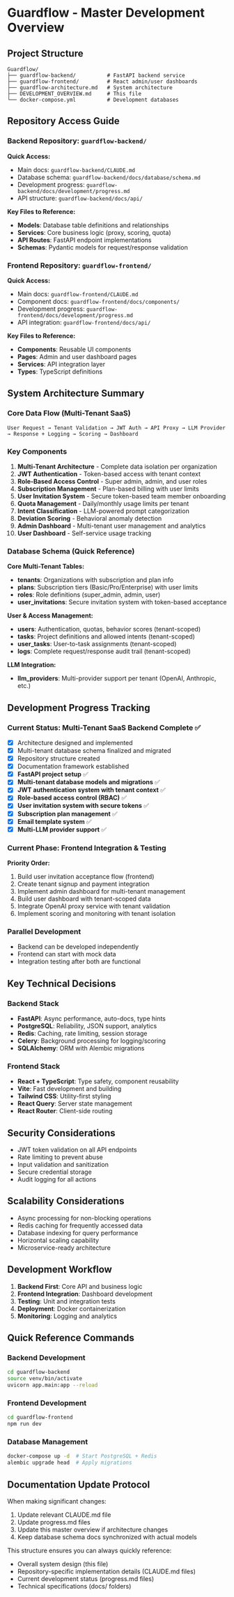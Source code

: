 # Guardflow - Master Development Overview

## Project Structure
```
Guardflow/
├── guardflow-backend/          # FastAPI backend service
├── guardflow-frontend/         # React admin/user dashboards
├── guardflow-architecture.md   # System architecture
├── DEVELOPMENT_OVERVIEW.md     # This file
└── docker-compose.yml          # Development databases
```

## Repository Access Guide

### Backend Repository: `guardflow-backend/`
**Quick Access:**
- Main docs: `guardflow-backend/CLAUDE.md`
- Database schema: `guardflow-backend/docs/database/schema.md`
- Development progress: `guardflow-backend/docs/development/progress.md`
- API structure: `guardflow-backend/docs/api/`

**Key Files to Reference:**
- **Models**: Database table definitions and relationships
- **Services**: Core business logic (proxy, scoring, quota)
- **API Routes**: FastAPI endpoint implementations
- **Schemas**: Pydantic models for request/response validation

### Frontend Repository: `guardflow-frontend/`
**Quick Access:**
- Main docs: `guardflow-frontend/CLAUDE.md`
- Component docs: `guardflow-frontend/docs/components/`
- Development progress: `guardflow-frontend/docs/development/progress.md`
- API integration: `guardflow-frontend/docs/api/`

**Key Files to Reference:**
- **Components**: Reusable UI components
- **Pages**: Admin and user dashboard pages
- **Services**: API integration layer
- **Types**: TypeScript definitions

## System Architecture Summary

### Core Data Flow (Multi-Tenant SaaS)
```
User Request → Tenant Validation → JWT Auth → API Proxy → LLM Provider → Response + Logging → Scoring → Dashboard
```

### Key Components
1. **Multi-Tenant Architecture** - Complete data isolation per organization
2. **JWT Authentication** - Token-based access with tenant context
3. **Role-Based Access Control** - Super admin, admin, and user roles
4. **Subscription Management** - Plan-based billing with user limits
5. **User Invitation System** - Secure token-based team member onboarding
6. **Quota Management** - Daily/monthly usage limits per tenant
7. **Intent Classification** - LLM-powered prompt categorization
8. **Deviation Scoring** - Behavioral anomaly detection
9. **Admin Dashboard** - Multi-tenant user management and analytics
10. **User Dashboard** - Self-service usage tracking

### Database Schema (Quick Reference)
**Core Multi-Tenant Tables:**
- **tenants**: Organizations with subscription and plan info
- **plans**: Subscription tiers (Basic/Pro/Enterprise) with user limits
- **roles**: Role definitions (super_admin, admin, user)
- **user_invitations**: Secure invitation system with token-based acceptance

**User & Access Management:**
- **users**: Authentication, quotas, behavior scores (tenant-scoped)
- **tasks**: Project definitions and allowed intents (tenant-scoped)
- **user_tasks**: User-to-task assignments (tenant-scoped)
- **logs**: Complete request/response audit trail (tenant-scoped)

**LLM Integration:**
- **llm_providers**: Multi-provider support per tenant (OpenAI, Anthropic, etc.)

## Development Progress Tracking

### Current Status: Multi-Tenant SaaS Backend Complete ✅
- [x] Architecture designed and implemented
- [x] Multi-tenant database schema finalized and migrated
- [x] Repository structure created
- [x] Documentation framework established
- [x] **FastAPI project setup** ✅
- [x] **Multi-tenant database models and migrations** ✅
- [x] **JWT authentication system with tenant context** ✅
- [x] **Role-based access control (RBAC)** ✅
- [x] **User invitation system with secure tokens** ✅
- [x] **Subscription plan management** ✅
- [x] **Email template system** ✅
- [x] **Multi-LLM provider support** ✅

### Current Phase: Frontend Integration & Testing
**Priority Order:**
1. Build user invitation acceptance flow (frontend)
2. Create tenant signup and payment integration
3. Implement admin dashboard for multi-tenant management
4. Build user dashboard with tenant-scoped data
5. Integrate OpenAI proxy service with tenant validation
6. Implement scoring and monitoring with tenant isolation

### Parallel Development
- Backend can be developed independently
- Frontend can start with mock data
- Integration testing after both are functional

## Key Technical Decisions

### Backend Stack
- **FastAPI**: Async performance, auto-docs, type hints
- **PostgreSQL**: Reliability, JSON support, analytics
- **Redis**: Caching, rate limiting, session storage
- **Celery**: Background processing for logging/scoring
- **SQLAlchemy**: ORM with Alembic migrations

### Frontend Stack
- **React + TypeScript**: Type safety, component reusability
- **Vite**: Fast development and building
- **Tailwind CSS**: Utility-first styling
- **React Query**: Server state management
- **React Router**: Client-side routing

## Security Considerations
- JWT token validation on all API endpoints
- Rate limiting to prevent abuse
- Input validation and sanitization
- Secure credential storage
- Audit logging for all actions

## Scalability Considerations
- Async processing for non-blocking operations
- Redis caching for frequently accessed data
- Database indexing for query performance
- Horizontal scaling capability
- Microservice-ready architecture

## Development Workflow
1. **Backend First**: Core API and business logic
2. **Frontend Integration**: Dashboard development
3. **Testing**: Unit and integration tests
4. **Deployment**: Docker containerization
5. **Monitoring**: Logging and analytics

## Quick Reference Commands

### Backend Development
```bash
cd guardflow-backend
source venv/bin/activate
uvicorn app.main:app --reload
```

### Frontend Development
```bash
cd guardflow-frontend
npm run dev
```

### Database Management
```bash
docker-compose up -d  # Start PostgreSQL + Redis
alembic upgrade head  # Apply migrations
```

## Documentation Update Protocol
When making significant changes:
1. Update relevant CLAUDE.md file
2. Update progress.md files
3. Update this master overview if architecture changes
4. Keep database schema docs synchronized with actual models

This structure ensures you can always quickly reference:
- Overall system design (this file)
- Repository-specific implementation details (CLAUDE.md files)
- Current development status (progress.md files)
- Technical specifications (docs/ folders)